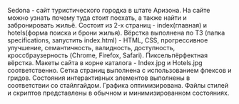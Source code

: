 Sedona - сайт туристического городка в штате Аризона.
На сайте можно узнать почему туда стоит поехать, а также найти и забронировать жильё. Состоит из 2-х страниц - index(главная) и hotels(форма поиска и брони жилья).
Вёрстка выполнена по ТЗ (папка specifications, запустить index.html) - HTML, CSS, прогрессивное улучшение, семантичность, валидность, доступность, кроссбраузерность (Chrome, Firefox, Safari).
Пиксельпёрфектная вёрстка. Макеты сайта в корне каталога - Index.jpg и Hotels.jpg соответственно.
Сетка страниц выполнена с использованием флексов и гридов.
Состояния интерактивных элементов выполнены в соответствии со стайлгайдом.
Графика оптимизирована.
Файлы стилей и скриптов представлены в обычном и минимизированном состояниях.
